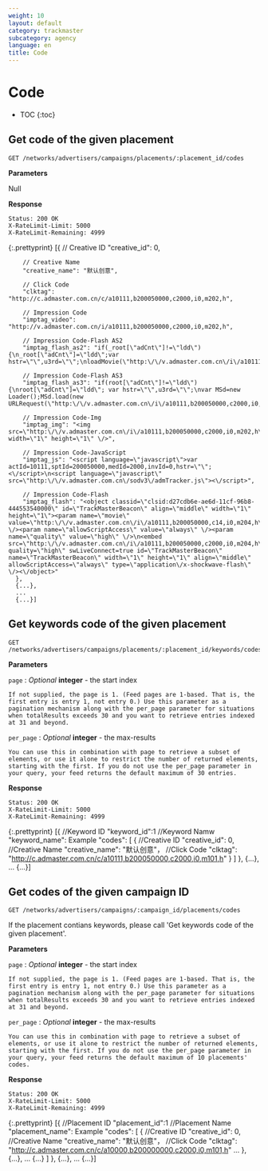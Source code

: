 ```yaml
---
weight: 10
layout: default
category: trackmaster
subcategory: agency
language: en
title: Code
---
```


# Code

* TOC
{:toc}

## Get code of the given placement

    GET /networks/advertisers/campaigns/placements/:placement_id/codes

**Parameters**

Null

**Response**

    Status: 200 OK
    X-RateLimit-Limit: 5000
    X-RateLimit-Remaining: 4999

{:.prettyprint}
      [{
        // Creative ID
        "creative_id": 0,

        // Creative Name
        "creative_name": "默认创意",

        // Click Code
        "clktag": "http://c.admaster.com.cn/c/a10111,b200050000,c2000,i0,m202,h",

        // Impression Code
        "imptag_video": "http://v.admaster.com.cn/i/a10111,b200050000,c2000,i0,m202,h",

        // Impression Code-Flash AS2
        "imptag_flash_as2": "if(_root[\"adCnt\"]!=\"ldd\") {\n_root[\"adCnt\"]=\"ldd\";var hstr=\"\",u3rd=\"\";\nloadMovie(\"http:\/\/v.admaster.com.cn\/i\/a10111,b200050000,c2000,i0,m202,h\"+escape(hstr)+\",d\"+escape(_url)+\",u\"+escape(u3rd),createEmptyMovieClip(\"MSd\",this.getNextHighestDepth()));\n}",

        // Impression Code-Flash AS3
        "imptag_flash_as3": "if(root[\"adCnt\"]!=\"ldd\") {\nroot[\"adCnt\"]=\"ldd\"; var hstr=\"\",u3rd=\"\";\nvar MSd=new Loader();MSd.load(new URLRequest(\"http:\/\/v.admaster.com.cn\/i\/a10111,b200050000,c2000,i0,m202,h\"+escape(hstr)+\",d\"+escape(loaderInfo.loaderURL)+\",u\"+escape(u3rd)));this.addChild(MSd);\n}",

        // Impression Code-Img
        "imptag_img": "<img src=\"http:\/\/v.admaster.com.cn\/i\/a10111,b200050000,c2000,i0,m202,h\" width=\"1\" height=\"1\" \/>",

        // Impression Code-JavaScript
        "imptag_js": "<script language=\"javascript\">var actId=10111,sptId=200050000,medId=2000,invId=0,hstr=\"\";<\/script>\n<script language=\"javascript\" src=\"http:\/\/v.admaster.com.cn\/sodv3\/admTracker.js\"><\/script>",

        // Impression Code-Flash
        "imptag_flash": "<object classid=\"clsid:d27cdb6e-ae6d-11cf-96b8-444553540000\" id=\"TrackMasterBeacon\" align=\"middle\" width=\"1\" height=\"1\"><param name=\"movie\" value=\"http:\/\/v.admaster.com.cn\/i\/a10111,b200050000,c14,i0,m204,h\" \/><param name=\"allowScriptAccess\" value=\"always\" \/><param name=\"quality\" value=\"high\" \/>\n<embed src=\"http:\/\/v.admaster.com.cn\/i\/a10111,b200050000,c2000,i0,m204,h\" quality=\"high\" swLiveConnect=true id=\"TrackMasterBeacon\" name=\"TrackMasterBeacon\" width=\"1\" height=\"1\" align=\"middle\" allowScriptAccess=\"always\" type=\"application\/x-shockwave-flash\" \/><\/object>"
      },
      {...},
      ...
      {...}]

## Get keywords code of the given placement

	GET /networks/advertisers/campaigns/placements/:placement_id/keywords/codes

**Parameters**

`page`
: _Optional_ **integer** - the start index

	If not supplied, the page is 1. (Feed pages are 1-based. That is, the first entry is entry 1, not entry 0.) Use this parameter as a pagination mechanism along with the per_page parameter for situations when totalResults exceeds 30 and you want to retrieve entries indexed at 31 and beyond.

`per_page`
: _Optional_ **integer** - the max-results

	You can use this in combination with page to retrieve a subset of elements, or use it alone to restrict the number of returned elements, starting with the first. If you do not use the per_page parameter in your query, your feed returns the default maximum of 30 entries.

**Response**

    Status: 200 OK
    X-RateLimit-Limit: 5000
    X-RateLimit-Remaining: 4999

{:.prettyprint}
       [{
            //Keyword ID
            "keyword_id":1
            //Keyword Namw
            "keyword_name": Example
            "codes": [
                {
                    //Creative ID
                    "creative_id": 0,
                    //Creative Name
                    "creative_name": "默认创意"，
                    //Click Code
                    "clktag": "http://c.admaster.com.cn/c/a10111,b200050000,c2000,i0,m101,h"
                }
            ]
        },
        {...},
        ...
        {...}]

## Get codes of the given campaign ID

	GET /networks/advertisers/campaigns/:campaign_id/placements/codes

If the placement contians keywords, please call 'Get keywords code of the given placement'.


**Parameters**

`page`
: _Optional_ **integer** - the start index

	If not supplied, the page is 1. (Feed pages are 1-based. That is, the first entry is entry 1, not entry 0.) Use this parameter as a pagination mechanism along with the per_page parameter for situations when totalResults exceeds 30 and you want to retrieve entries indexed at 31 and beyond.

`per_page`
: _Optional_ **integer** - the max-results

	You can use this in combination with page to retrieve a subset of elements, or use it alone to restrict the number of returned elements, starting with the first. If you do not use the per_page parameter in your query, your feed returns the default maximum of 10 placements' codes.

**Response**

    Status: 200 OK
    X-RateLimit-Limit: 5000
    X-RateLimit-Remaining: 4999

{:.prettyprint}
       [{
            //Placement ID
            "placement_id":1
            //Placement Name
            "placement_name": Example
            "codes": [
                {
                    //Creative ID
                    "creative_id": 0,
                    //Creative Name
                    "creative_name": "默认创意"，
                    //Click Code
                    "clktag": "http://c.admaster.com.cn/c/a10000,b200000000,c2000,i0,m101,h"
                    ...
                },
				{...},
				...
				{...}
            ]
        },
        {...},
        ...
        {...}]